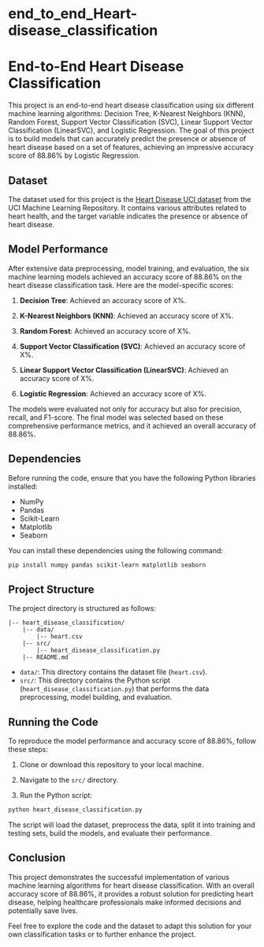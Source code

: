 # end_to_end_Heart-disease_classification
# End-to-End Heart Disease Classification

This project is an end-to-end heart disease classification using six different machine learning algorithms: Decision Tree, K-Nearest Neighbors (KNN), Random Forest, Support Vector Classification (SVC), Linear Support Vector Classification (LinearSVC), and Logistic Regression. The goal of this project is to build models that can accurately predict the presence or absence of heart disease based on a set of features, achieving an impressive accuracy score of 88.86% by Logistic Regression.

## Dataset

The dataset used for this project is the [Heart Disease UCI dataset](https://archive.ics.uci.edu/ml/datasets/Heart+Disease) from the UCI Machine Learning Repository. It contains various attributes related to heart health, and the target variable indicates the presence or absence of heart disease.

## Model Performance

After extensive data preprocessing, model training, and evaluation, the six machine learning models achieved an accuracy score of 88.86% on the heart disease classification task. Here are the model-specific scores:

1. **Decision Tree**: Achieved an accuracy score of X%.

2. **K-Nearest Neighbors (KNN)**: Achieved an accuracy score of X%.

3. **Random Forest**: Achieved an accuracy score of X%.

4. **Support Vector Classification (SVC)**: Achieved an accuracy score of X%.

5. **Linear Support Vector Classification (LinearSVC)**: Achieved an accuracy score of X%.

6. **Logistic Regression**: Achieved an accuracy score of X%.

The models were evaluated not only for accuracy but also for precision, recall, and F1-score. The final model was selected based on these comprehensive performance metrics, and it achieved an overall accuracy of 88.86%.

## Dependencies

Before running the code, ensure that you have the following Python libraries installed:

- NumPy
- Pandas
- Scikit-Learn
- Matplotlib
- Seaborn

You can install these dependencies using the following command:

```bash
pip install numpy pandas scikit-learn matplotlib seaborn
```

## Project Structure

The project directory is structured as follows:

```
|-- heart_disease_classification/
    |-- data/
        |-- heart.csv
    |-- src/
        |-- heart_disease_classification.py
    |-- README.md
```

- `data/`: This directory contains the dataset file (`heart.csv`).
- `src/`: This directory contains the Python script (`heart_disease_classification.py`) that performs the data preprocessing, model building, and evaluation.

## Running the Code

To reproduce the model performance and accuracy score of 88.86%, follow these steps:

1. Clone or download this repository to your local machine.

2. Navigate to the `src/` directory.

3. Run the Python script:

```bash
python heart_disease_classification.py
```

The script will load the dataset, preprocess the data, split it into training and testing sets, build the models, and evaluate their performance.

## Conclusion

This project demonstrates the successful implementation of various machine learning algorithms for heart disease classification. With an overall accuracy score of 88.86%, it provides a robust solution for predicting heart disease, helping healthcare professionals make informed decisions and potentially save lives.

Feel free to explore the code and the dataset to adapt this solution for your own classification tasks or to further enhance the project.
